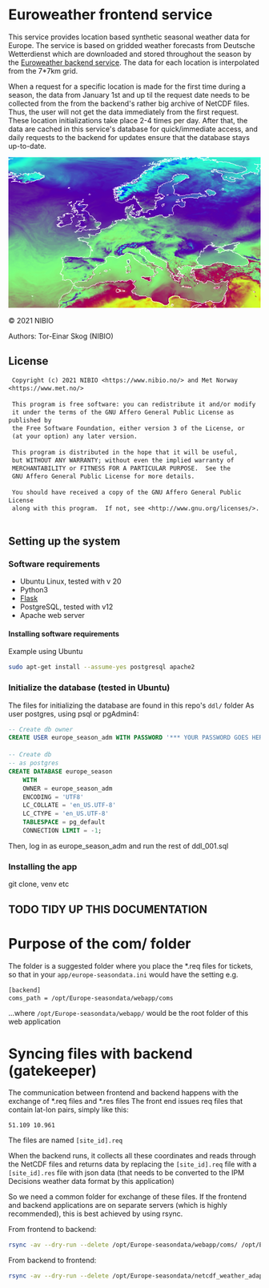 # Euroweather frontend service
This service provides location based synthetic seasonal weather data for Europe. The service is based on gridded weather forecasts from Deutsche Wetterdienst which are downloaded and stored throughout the season by the [Euroweather backend service](https://github.com/H2020-IPM-Decisions/Euroweather-backend). The data for each location is interpolated from the 7*7km grid. 

When a request for a specific location is made for the first time during a season, the data from January 1st and up til the request date needs to be collected from the from the backend's rather big archive of NetCDF files. Thus, the user will not get the data immediately from the first request. These location initializations take place 2-4 times per day. After that, the data are cached in this service's database for quick/immediate access, and daily requests to the backend for updates ensure that the database stays up-to-date.

![Example temperature map showing the covered area](./map.png "Example temperature map showing the covered area")

&copy; 2021 NIBIO

Authors: Tor-Einar Skog (NIBIO)

## License
```
 Copyright (c) 2021 NIBIO <https://www.nibio.no/> and Met Norway <https://www.met.no/>
 
 This program is free software: you can redistribute it and/or modify
 it under the terms of the GNU Affero General Public License as published by
 the Free Software Foundation, either version 3 of the License, or
 (at your option) any later version.
 
 This program is distributed in the hope that it will be useful,
 but WITHOUT ANY WARRANTY; without even the implied warranty of
 MERCHANTABILITY or FITNESS FOR A PARTICULAR PURPOSE.  See the
 GNU Affero General Public License for more details.
 
 You should have received a copy of the GNU Affero General Public License
 along with this program.  If not, see <http://www.gnu.org/licenses/>.
 
```





## Setting up the system
### Software requirements
* Ubuntu Linux, tested with v 20
* Python3
* [Flask](https://flask.palletsprojects.com/en/2.0.x/)
* PostgreSQL, tested with v12
* Apache web server

#### Installing software requirements
Example using Ubuntu

``` bash
sudo apt-get install --assume-yes postgresql apache2
```
### Initialize the database (tested in Ubuntu)
The files for initializing the database are found in this repo's `ddl/` folder
As user postgres, using psql or pgAdmin4:

```sql
-- Create db owner
CREATE USER europe_season_adm WITH PASSWORD '*** YOUR PASSWORD GOES HERE***';

-- Create db
-- as postgres
CREATE DATABASE europe_season 
    WITH 
    OWNER = europe_season_adm
    ENCODING = 'UTF8'
    LC_COLLATE = 'en_US.UTF-8'
    LC_CTYPE = 'en_US.UTF-8'
    TABLESPACE = pg_default
    CONNECTION LIMIT = -1;
```

Then, log in as europe_season_adm and run the rest of ddl_001.sql

### Installing the app
git clone, venv etc


## TODO TIDY UP THIS DOCUMENTATION

# Purpose of the com/ folder
The folder is a suggested folder where you place the *.req files for tickets, so that in your `app/europe-seasondata.ini` would have the setting e.g.




```
[backend]
coms_path = /opt/Europe-seasondata/webapp/coms
```

...where `/opt/Europe-seasondata/webapp/` would be the root folder of this web application

# Syncing files with backend (gatekeeper)

The communication between frontend and backend happens with the exchange of *.req files and *.res files
The front end issues req files that contain lat-lon pairs, simply like this:

```
51.109 10.961
```

The files are named `[site_id].req`

When the backend runs, it collects all these coordinates and reads through the NetCDF files and returns data by replacing the `[site_id].req` file with a `[site_id].res`  file with json data (that needs to be converted to the IPM Decisions weather data format by this application)

So we need a common folder for exchange of these files. If the frontend and backend applications are on separate servers (which is highly recommended), this is best achieved by using rsync.

From frontend to backend:

``` bash
rsync -av --dry-run --delete /opt/Europe-seasondata/webapp/coms/ /opt/Europe-seasondata/netcdf_weather_adapter_multiple/coms/
```

From backend to frontend:

``` bash
rsync -av --dry-run --delete /opt/Europe-seasondata/netcdf_weather_adapter_multiple/coms/ /opt/Europe-seasondata/webapp/coms/
```